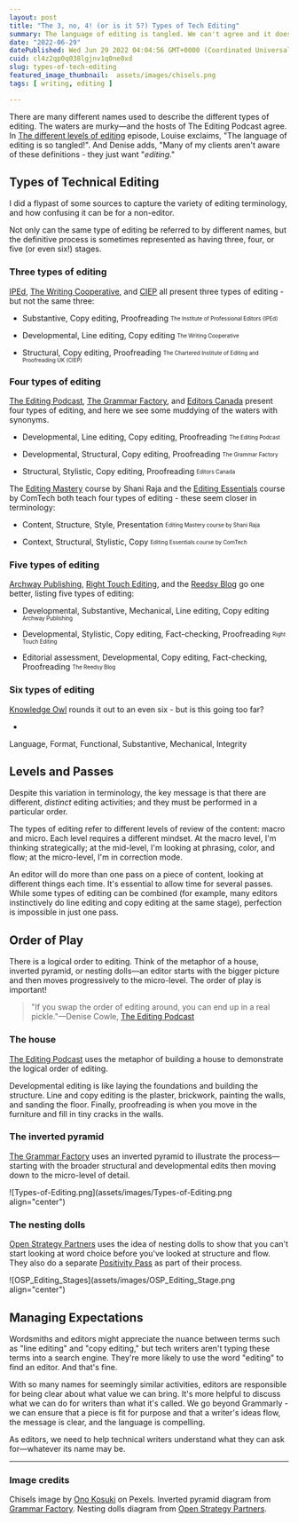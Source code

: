 ```yaml
---
layout: post 
title: "The 3, no, 4! (or is it 5?) Types of Tech Editing"
summary: The language of editing is tangled. We can't agree and it doesn't matter. Most folks just want "editing".
date: "2022-06-29"
datePublished: Wed Jun 29 2022 04:04:56 GMT+0000 (Coordinated Universal Time)
cuid: cl4z2qp0q038lgjnv1q0ne0xd
slug: types-of-tech-editing
featured_image_thumbnail:  assets/images/chisels.png
tags: [ writing, editing ]

---
```


There are many different names used to describe the different types of editing. The waters are murky—and the hosts of The Editing Podcast agree. In [The different levels of editing](https://theeditingpodcast.captivate.fm/episode/levels-of-editing) episode, Louise exclaims, "The language of editing is so tangled!". And Denise adds, "Many of my clients aren't aware of these definitions - they just want "*editing*."


## Types of Technical Editing

I did a flypast of some sources to capture the variety of editing terminology, and how confusing it can be for a non-editor. 

Not only can the same type of editing be referred to by different names, but the definitive process is sometimes represented as having three, four, or five (or even six!) stages.  

###  Three types of editing

[IPEd](https://www.iped-editors.org/about-editing/types-of-editing/), [The Writing Cooperative](https://writingcooperative.com/3-types-of-editing-and-the-differences-between-them-d6de60bcb66f), and [CIEP](https://www.ciep.uk/about/faqs/about-proofreading-and-editing) all present three types of editing - but not the same three:

- Substantive, Copy editing, Proofreading <sub><sup>The Institute of Professional Editors (IPEd)</sup></sub>

- Developmental, Line editing, Copy editing <sub><sup>The Writing Cooperative
</sup></sub>

- Structural, Copy editing, Proofreading <sub><sup>The Chartered Institute of Editing and Proofreading UK (CIEP)</sup></sub>

### Four types of editing

[The Editing Podcast](https://theeditingpodcast.captivate.fm/episode/levels-of-editing), [The Grammar Factory](https://grammarfactory.com/editing/types-of-editing/), and [Editors Canada](https://www.editors.ca/hire/what-can-professional-editor-do-you) present four types of editing, and here we see some muddying of the waters with synonyms.

- Developmental, Line editing, Copy editing, Proofreading <sub><sup>The Editing Podcast</sup></sub>

- Developmental, Structural, Copy editing, Proofreading <sub><sup>The Grammar Factory</sup></sub>

- Structural, Stylistic, Copy editing, Proofreading <sub><sup>Editors Canada</sup></sub>

The [Editing Mastery](https://www.udemy.com/course/editing-mastery/) course by Shani Raja and the [Editing Essentials](https://comtech-serv.com/training/editing/) course by ComTech both teach four types of editing - these seem closer in terminology: 

- Content, Structure, Style, Presentation <sub><sup>Editing Mastery course by Shani Raja</sup></sub>

- Context, Structural, Stylistic, Copy <sub><sup>Editing Essentials course by ComTech</sup></sub>

### Five types of editing

[Archway Publishing](https://www.archwaypublishing.com/en/resources/the-different-types-of-editing), [Right Touch Editing](https://www.righttouchediting.com/copyediting/), and the [Reedsy Blog](https://blog.reedsy.com/guide/editing/ ) go one better, listing five types of editing:

- Developmental, Substantive, Mechanical, Line editing, Copy editing <sub><sup>Archway Publishing</sup></sub>

- Developmental, Stylistic, Copy editing, Fact-checking, Proofreading <sub><sup>Right Touch Editing</sup></sub>

- Editorial assessment, Developmental, Copy editing, Fact-checking, Proofreading <sub><sup>The Reedsy Blog</sup></sub>


### Six types of editing

[Knowledge Owl](https://www.knowledgeowl.com/home/technical-editing) rounds it out to an even six - but is this going too far?

- 
Language, Format, Functional, Substantive, Mechanical, Integrity


## Levels and Passes

Despite this variation in terminology, the key message is that there are different, *distinct* editing activities; and they must be performed in a particular order.

The types of editing refer to different levels of review of the content: macro and micro. Each level requires a different mindset. At the macro level, I'm thinking strategically; at the mid-level, I'm looking at phrasing, color, and flow; at the micro-level, I'm in correction mode. 

An editor will do more than one pass on a piece of content, looking at different things each time. It's essential to allow time for several passes. While some types of editing can be combined (for example, many editors instinctively do line editing and copy editing at the same stage), perfection is impossible in just one pass.


## Order of Play

There is a logical order to editing. Think of the metaphor of a house, inverted pyramid, or nesting dolls—an editor starts with the bigger picture and then moves progressively to the micro-level. The order of play is important!

> "If you swap the order of editing around, you can end up in a real pickle."—Denise Cowle, [The Editing Podcast](https://theeditingpodcast.captivate.fm/episode/levels-of-editing)


### The house

[The Editing Podcast](https://theeditingpodcast.captivate.fm/episode/levels-of-editing) uses the metaphor of building a house to demonstrate the logical order of editing.

Developmental editing is like laying the foundations and building the structure. Line and copy editing is the plaster, brickwork, painting the walls, and sanding the floor. Finally, proofreading is when you move in the furniture and fill in tiny cracks in the walls.


### **The inverted pyramid**

[The Grammar Factory](https://grammarfactory.com/editing/types-of-editing/) uses an inverted pyramid to illustrate the process—starting with the broader structural and developmental edits then moving down to the micro-level of detail.

![Types-of-Editing.png](assets/images/Types-of-Editing.png align="center") 


### **The nesting dolls**

[Open Strategy Partners](https://openstrategypartners.com/blog/osp-editing-codes-quick-start-guide/) uses the idea of nesting dolls to show that you can't start looking at word choice before you've looked at structure and flow. They also do a separate [Positivity Pass](https://openstrategypartners.com/blog/the-positivity-pass-and-why-we-do-it/) as part of their process.

![OSP_Editing_Stages](assets/images/OSP_Editing_Stage.png align="center")



## Managing Expectations

Wordsmiths and editors might appreciate the nuance between terms such as "line editing" and "copy editing," but tech writers aren't typing these terms into a search engine. They're more likely to use the word "editing" to find an editor. And that's fine.

With so many names for seemingly similar activities, editors are responsible for being clear about what value we can bring. It's more helpful to discuss what we can do for writers than what it's called. We go beyond Grammarly - we can ensure that a piece is fit for purpose and that a writer's ideas flow, the message is clear, and the language is compelling.

As editors, we need to help technical writers understand what they can ask for—whatever its name may be.

---

### Image credits

Chisels image by [Ono Kosuki](https://www.pexels.com/photo/collection-of-various-chisels-on-wall-5973896/) on Pexels. Inverted pyramid diagram from [Grammar Factory](https://grammarfactory.com/editing/types-of-editing/). Nesting dolls diagram from [Open Strategy Partners](https://openstrategypartners.com). 
